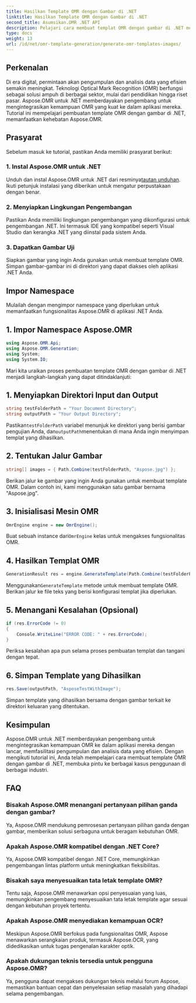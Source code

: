 ```yaml
---
title: Hasilkan Template OMR dengan Gambar di .NET
linktitle: Hasilkan Template OMR dengan Gambar di .NET
second_title: Asumsikan.OMR .NET API
description: Pelajari cara membuat templat OMR dengan gambar di .NET menggunakan Aspose.OMR untuk pengumpulan dan analisis data yang efisien. Mulailah hari ini!
type: docs
weight: 13
url: /id/net/omr-template-generation/generate-omr-templates-images/
---
```

## Perkenalan
Di era digital, permintaan akan pengumpulan dan analisis data yang efisien semakin meningkat. Teknologi Optical Mark Recognition (OMR) berfungsi sebagai solusi ampuh di berbagai sektor, mulai dari pendidikan hingga riset pasar. Aspose.OMR untuk .NET memberdayakan pengembang untuk mengintegrasikan kemampuan OMR yang kuat ke dalam aplikasi mereka. Tutorial ini mempelajari pembuatan template OMR dengan gambar di .NET, memanfaatkan kehebatan Aspose.OMR.
## Prasyarat
Sebelum masuk ke tutorial, pastikan Anda memiliki prasyarat berikut:
### 1. Instal Aspose.OMR untuk .NET
Unduh dan instal Aspose.OMR untuk .NET dari resminya[tautan unduhan](https://releases.aspose.com/omr/net/). Ikuti petunjuk instalasi yang diberikan untuk mengatur perpustakaan dengan benar.
### 2. Menyiapkan Lingkungan Pengembangan
Pastikan Anda memiliki lingkungan pengembangan yang dikonfigurasi untuk pengembangan .NET. Ini termasuk IDE yang kompatibel seperti Visual Studio dan kerangka .NET yang diinstal pada sistem Anda.
### 3. Dapatkan Gambar Uji
Siapkan gambar yang ingin Anda gunakan untuk membuat template OMR. Simpan gambar-gambar ini di direktori yang dapat diakses oleh aplikasi .NET Anda.
## Impor Namespace
Mulailah dengan mengimpor namespace yang diperlukan untuk memanfaatkan fungsionalitas Aspose.OMR di aplikasi .NET Anda.
## 1. Impor Namespace Aspose.OMR
```csharp
using Aspose.OMR.Api;
using Aspose.OMR.Generation;
using System;
using System.IO;
```
Mari kita uraikan proses pembuatan template OMR dengan gambar di .NET menjadi langkah-langkah yang dapat ditindaklanjuti:
## 1. Menyiapkan Direktori Input dan Output
```csharp
string testFolderPath = "Your Document Directory";
string outputPath = "Your Output Directory";
```
 Pastikan`testFolderPath` variabel menunjuk ke direktori yang berisi gambar pengujian Anda, dan`outputPath`menentukan di mana Anda ingin menyimpan templat yang dihasilkan.
## 2. Tentukan Jalur Gambar
```csharp
string[] images = { Path.Combine(testFolderPath, "Aspose.jpg") };
```
Berikan jalur ke gambar yang ingin Anda gunakan untuk membuat template OMR. Dalam contoh ini, kami menggunakan satu gambar bernama "Aspose.jpg".
## 3. Inisialisasi Mesin OMR
```csharp
OmrEngine engine = new OmrEngine();
```
 Buat sebuah instance dari`OmrEngine` kelas untuk mengakses fungsionalitas OMR.
## 4. Hasilkan Templat OMR
```csharp
GenerationResult res = engine.GenerateTemplate(Path.Combine(testFolderPath, "AsposeTestWithImage.txt"), images);
```
 Menggunakan`GenerateTemplate` metode untuk membuat template OMR. Berikan jalur ke file teks yang berisi konfigurasi templat jika diperlukan.
## 5. Menangani Kesalahan (Opsional)
```csharp
if (res.ErrorCode != 0)
{
    Console.WriteLine("ERROR CODE: " + res.ErrorCode);
}
```
Periksa kesalahan apa pun selama proses pembuatan templat dan tangani dengan tepat.
## 6. Simpan Template yang Dihasilkan
```csharp
res.Save(outputPath, "AsposeTestWithImage");
```
Simpan template yang dihasilkan bersama dengan gambar terkait ke direktori keluaran yang ditentukan.
## Kesimpulan
Aspose.OMR untuk .NET memberdayakan pengembang untuk mengintegrasikan kemampuan OMR ke dalam aplikasi mereka dengan lancar, memfasilitasi pengumpulan dan analisis data yang efisien. Dengan mengikuti tutorial ini, Anda telah mempelajari cara membuat template OMR dengan gambar di .NET, membuka pintu ke berbagai kasus penggunaan di berbagai industri.
## FAQ
### Bisakah Aspose.OMR menangani pertanyaan pilihan ganda dengan gambar?
Ya, Aspose.OMR mendukung pemrosesan pertanyaan pilihan ganda dengan gambar, memberikan solusi serbaguna untuk beragam kebutuhan OMR.
### Apakah Aspose.OMR kompatibel dengan .NET Core?
Ya, Aspose.OMR kompatibel dengan .NET Core, memungkinkan pengembangan lintas platform untuk meningkatkan fleksibilitas.
### Bisakah saya menyesuaikan tata letak template OMR?
Tentu saja, Aspose.OMR menawarkan opsi penyesuaian yang luas, memungkinkan pengembang menyesuaikan tata letak template agar sesuai dengan kebutuhan proyek tertentu.
### Apakah Aspose.OMR menyediakan kemampuan OCR?
Meskipun Aspose.OMR berfokus pada fungsionalitas OMR, Aspose menawarkan serangkaian produk, termasuk Aspose.OCR, yang didedikasikan untuk tugas pengenalan karakter optik.
### Apakah dukungan teknis tersedia untuk pengguna Aspose.OMR?
Ya, pengguna dapat mengakses dukungan teknis melalui forum Aspose, memastikan bantuan cepat dan penyelesaian setiap masalah yang dihadapi selama pengembangan.